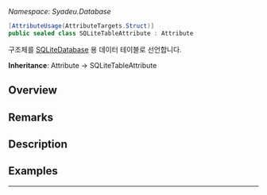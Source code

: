 _Namespace: Syadeu.Database_

```csharp
[AttributeUsage(AttributeTargets.Struct)]
public sealed class SQLiteTableAttribute : Attribute
```

구조체를 [SQLiteDatabase](https://github.com/Syadeu/CoreSystem/wiki/SQLiteDatabase) 용 데이터 테이블로 선언합니다.

**Inheritance**: Attribute -> SQLiteTableAttribute  

## Overview

## Remarks

## Description

## Examples



------

